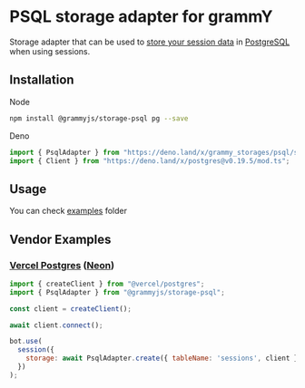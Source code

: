 # PSQL storage adapter for grammY

Storage adapter that can be used to
[store your session data](https://grammy.dev/plugins/session.html) in
[PostgreSQL](https://www.postgresql.org/) when using sessions.

## Installation

Node

```bash
npm install @grammyjs/storage-psql pg --save
```

Deno

```ts
import { PsqlAdapter } from "https://deno.land/x/grammy_storages/psql/src/mod.ts";
import { Client } from "https://deno.land/x/postgres@v0.19.5/mod.ts";
```

## Usage

You can check
[examples](https://github.com/grammyjs/storages/tree/main/packages/psql/examples)
folder

## Vendor Examples

### [Vercel Postgres](https://vercel.com/docs/storage/vercel-postgres) ([Neon](https://neon.tech))

```js
import { createClient } from "@vercel/postgres";
import { PsqlAdapter } from "@grammyjs/storage-psql";

const client = createClient();

await client.connect();

bot.use(
  session({
    storage: await PsqlAdapter.create({ tableName: 'sessions', client }),
  })
);
```
